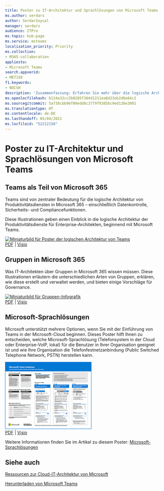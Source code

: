 ```yaml
---
title: Poster zu IT-Architektur und Sprachlösungen von Microsoft Teams
ms.author: serdars
author: SerdarSoysal
manager: serdars
audience: ITPro
ms.topic: hub-page
ms.service: msteams
localization_priority: Priority
ms.collection:
- M365-collaboration
appliesto:
- Microsoft Teams
search.appverid:
- MET150
f1.keywords:
- NOCSH
description: 'Zusammenfassung: Erfahren Sie mehr über die logische Architektur von Produktivitätsdiensten in Microsoft 365, beginnend mit Microsoft Teams. Erfahren Sie außerdem mehr über Sprachlösungen für Teams.'
ms.openlocfilehash: b124a32cc2b0285f364d1211ea8d23eb2d6e64c2
ms.sourcegitcommit: 5a738cbb96f09edd8c3779f9385bc9ed126e3001
ms.translationtype: HT
ms.contentlocale: de-DE
ms.lasthandoff: 05/04/2021
ms.locfileid: "52212158"
---
```

# <a name="microsoft-teams-it-architecture-and-voice-solutions-posters"></a>Poster zu IT-Architektur und Sprachlösungen von Microsoft Teams

## <a name="teams-as-part-of-microsoft-365"></a>Teams als Teil von Microsoft 365

Teams sind von zentraler Bedeutung für die logische Architektur von Produktivitätsdiensten in Microsoft 365 – einschließlich Datenkontrolle, Sicherheits- und Compliancefunktionen. 

Diese Illustrationen geben einen Einblick in die logische Architektur der Produktivitätsdienste für Enterprise-Architekten, beginnend mit Microsoft Teams.

[![Miniaturbild für Poster der logischen Architektur von Teams](https://github.com/MicrosoftDocs/OfficeDocs-Enterprise/raw/live/Enterprise/downloads/msft-teams-logical-architecture-thumb.png)](https://github.com/MicrosoftDocs/OfficeDocs-Enterprise/raw/live/Enterprise/downloads/msft-m365-teams-logical-architecture.pdf)  <br/>[PDF](https://github.com/MicrosoftDocs/OfficeDocs-Enterprise/raw/live/Enterprise/downloads/msft-m365-teams-logical-architecture.pdf) | [Visio](https://github.com/MicrosoftDocs/OfficeDocs-Enterprise/raw/live/Enterprise/downloads/msft-m365-teams-logical-architecture.vsdx)


## <a name="groups-in-microsoft-365"></a>Gruppen in Microsoft 365

Was IT-Architekten über Gruppen in Microsoft 365 wissen müssen. Diese Illustrationen erläutern die unterschiedlichen Arten von Gruppen, erklären, wie diese erstellt und verwaltet werden, und bieten einige Vorschläge für Governance.

[![Miniaturbild für Gruppen-Infografik](https://github.com/MicrosoftDocs/OfficeDocs-Enterprise/raw/live/Enterprise/downloads/msft-m365-groups-architecture-thumb.png)](https://github.com/MicrosoftDocs/OfficeDocs-Enterprise/raw/live/Enterprise/downloads/msft-m365-groups.pdf)  <br/> [PDF](https://github.com/MicrosoftDocs/OfficeDocs-Enterprise/raw/live/Enterprise/downloads/msft-m365-groups.pdf) | [Visio](https://github.com/MicrosoftDocs/OfficeDocs-Enterprise/raw/live/Enterprise/downloads/msft-m365-groups.vsdx)

## <a name="microsoft-voice-solutions"></a>Microsoft-Sprachlösungen

Microsoft unterstützt mehrere Optionen, wenn Sie mit der Einführung von Teams in der Microsoft-Cloud beginnen. Dieses Poster hilft Ihnen zu entscheiden, welche Microsoft-Sprachlösung (Telefonsystem in der Cloud oder Enterprise-VoIP, lokal) für die Benutzer in Ihrer Organisation geeignet ist und wie Ihre Organisation die Telefonfestnetzanbindung (Public Switched Telephone Network, PSTN) herstellen kann.

[![Miniaturbild für das Poster der Microsoft-Sprachlösungen](media/microsoft-telephony-solutions-thumb.png)](https://download.microsoft.com/download/4/3/5/435cd4e9-ca56-4fd1-acb6-d1fda7952320/microsoft-voice-solutions.pdf) <br/>
[PDF](https://download.microsoft.com/download/4/3/5/435cd4e9-ca56-4fd1-acb6-d1fda7952320/microsoft-voice-solutions.pdf) | [Visio](https://download.microsoft.com/download/7/5/c/75c13012-e20c-48bd-a6dd-ea49d1a3420d/microsoft-voice-solutions.vsdx)

Weitere Informationen finden Sie im Artikel zu diesem Poster: [Microsoft-Sprachlösungen](cloud-voice-landing-page.md)
  
## <a name="see-also"></a>Siehe auch

[Ressourcen zur Cloud-IT-Architektur von Microsoft](/office365/enterprise/microsoft-cloud-it-architecture-resources)

[Herunterladen von Microsoft Teams](https://www.microsoft.com/microsoft-365/microsoft-teams/download-app#desktopAppDownloadregion)
